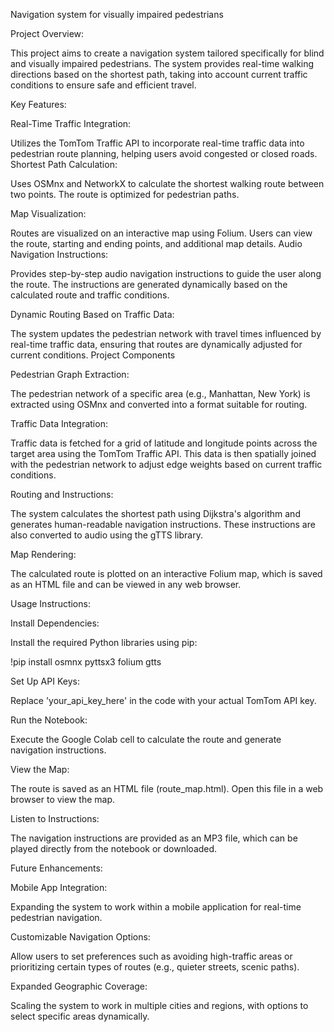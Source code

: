 Navigation system for visually impaired pedestrians 

Project Overview:

This project aims to create a navigation system tailored specifically for blind and visually impaired pedestrians. The system provides real-time walking directions based on the shortest path, taking into account current traffic conditions to ensure safe and efficient travel.

Key Features:

Real-Time Traffic Integration:

Utilizes the TomTom Traffic API to incorporate real-time traffic data into pedestrian route planning, helping users avoid congested or closed roads.
Shortest Path Calculation:

Uses OSMnx and NetworkX to calculate the shortest walking route between two points. The route is optimized for pedestrian paths.

Map Visualization:

Routes are visualized on an interactive map using Folium. Users can view the route, starting and ending points, and additional map details.
Audio Navigation Instructions:

Provides step-by-step audio navigation instructions to guide the user along the route. The instructions are generated dynamically based on the calculated route and traffic conditions.

Dynamic Routing Based on Traffic Data:

The system updates the pedestrian network with travel times influenced by real-time traffic data, ensuring that routes are dynamically adjusted for current conditions.
Project Components

Pedestrian Graph Extraction:

The pedestrian network of a specific area (e.g., Manhattan, New York) is extracted using OSMnx and converted into a format suitable for routing.

Traffic Data Integration:

Traffic data is fetched for a grid of latitude and longitude points across the target area using the TomTom Traffic API. This data is then spatially joined with the pedestrian network to adjust edge weights based on current traffic conditions.

Routing and Instructions:

The system calculates the shortest path using Dijkstra's algorithm and generates human-readable navigation instructions. These instructions are also converted to audio using the gTTS library.

Map Rendering:

The calculated route is plotted on an interactive Folium map, which is saved as an HTML file and can be viewed in any web browser.

Usage Instructions:

Install Dependencies:

Install the required Python libraries using pip:

!pip install osmnx pyttsx3 folium gtts

Set Up API Keys:

Replace 'your_api_key_here' in the code with your actual TomTom API key.

Run the Notebook:

Execute the Google Colab cell to calculate the route and generate navigation instructions.

View the Map:

The route is saved as an HTML file (route_map.html). Open this file in a web browser to view the map.

Listen to Instructions:

The navigation instructions are provided as an MP3 file, which can be played directly from the notebook or downloaded.

Future Enhancements:

Mobile App Integration:

Expanding the system to work within a mobile application for real-time pedestrian navigation.

Customizable Navigation Options:

Allow users to set preferences such as avoiding high-traffic areas or prioritizing certain types of routes (e.g., quieter streets, scenic paths).

Expanded Geographic Coverage:

Scaling the system to work in multiple cities and regions, with options to select specific areas dynamically.





